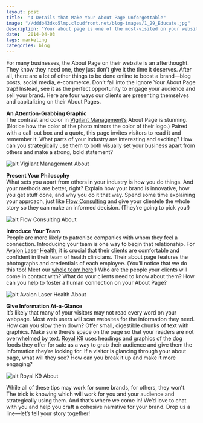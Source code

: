 ```yaml
---
layout: post
title:  "4 Details that Make Your About Page Unforgettable"
image: "//dddb43dxo5lmp.cloudfront.net/blog-images/1_29_Educate.jpg"
description: "Your about page is one of the most-visited on your website. Make sure it is communicating your brand and doing its job! Here are 4 tactics that we use with our own clients to drive results."
date:   2014-04-03
tags: marketing
categories: blog
---
```


For many businesses, the About Page on their website is an afterthought. They know they need one, they just don’t give it the time it deserves. After all, there are a lot of other things to be done online to boost a brand—blog posts, social media, e-commerce. Don’t fall into the Ignore Your About Page trap! Instead, see it as the perfect opportunity to engage your audience and sell your brand.  Here are four ways our clients are presenting themselves and capitalizing on their About Pages.

**An Attention-Grabbing Graphic**<br>
The contrast and color in [Vigilant Management’s](http://www.vigilantmanagement.ca) About Page is stunning. (Notice how the color of the photo mirrors the color of their logo.) Paired with a call-out box and a quote, this page invites visitors to read it and remember it. What parts of your industry are interesting and exciting? How can you strategically use them to both visually set your business apart from others and make a strong, bold statement?

![alt Vigilant Management About](//dddb43dxo5lmp.cloudfront.net/blog-images/vm-about.png "Vigilant Management About")

**Present Your Philosophy**<br>
What sets you apart from others in your industry is how you do things. And your methods are better, right? Explain how your brand is innovative, how you get stuff done, and why you do it that way. Spend some time explaining your approach, just like [Flow Consulting](http://www.flowconsult.ca) and give your clientele the whole story so they can make an informed decision. (They’re going to pick you!)

![alt Flow Consulting About](//dddb43dxo5lmp.cloudfront.net/blog-images/flow-consult-about.png "Flow Consulting About")

**Introduce Your Team**<br>
People are more likely to patronize companies with whom they feel a connection. Introducing your team is one way to begin that relationship. For [Avalon Laser Health](http://www.avalonlaserhealth.ca/), it is crucial that their clients are comfortable and confident in their team of health clinicians. Their about page features the photographs and credentials of each employee. (You’ll notice that we do this too! Meet our [whole team here](http://www.goinfinitus.com/team)!) Who are the people your clients will come in contact with? What do your clients need to know about them? How can you help to foster a human connection on your About Page?

![alt Avalon Laser Health About](//dddb43dxo5lmp.cloudfront.net/blog-images/avalon-about.png "Avalon Laser Health About")


**Give Information At-a-Glance**<br>
It’s likely that many of your visitors may not read every word on your webpage. Most web users will scan websites for the information they need. How can you slow them down? Offer small, digestible chunks of text with graphics. Make sure there’s space on the page so that your readers are not overwhelmed by text. [Royal K9](http://www.royalk9.ca) uses headings and graphics of the dog foods they offer for sale as a way to grab their audience and give them the information they’re looking for. If a visitor is glancing through your about page, what will they see? How can you break it up and make it more engaging?

![alt Royal K9 About](//dddb43dxo5lmp.cloudfront.net/blog-images/royalk9-about.png "Royal K9 About")

While all of these tips may work for some brands, for others, they won’t. The trick is knowing which will work for you and your audience and strategically using them. And that’s where we come in! We’d love to chat with you and help you craft a cohesive narrative for your brand. Drop us a line—let’s tell your story together! 
